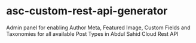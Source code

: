 # asc-custom-rest-api-generator
 Admin panel for enabling Author Meta, Featured Image, Custom Fields and Taxonomies for all available Post Types in Abdul Sahid Cloud Rest API
